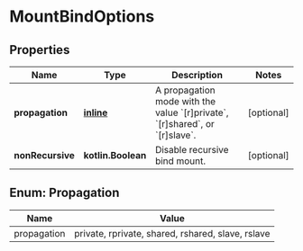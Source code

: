 
# MountBindOptions

## Properties
Name | Type | Description | Notes
------------ | ------------- | ------------- | -------------
**propagation** | [**inline**](#PropagationEnum) | A propagation mode with the value &#x60;[r]private&#x60;, &#x60;[r]shared&#x60;, or &#x60;[r]slave&#x60;. |  [optional]
**nonRecursive** | **kotlin.Boolean** | Disable recursive bind mount. |  [optional]


<a name="PropagationEnum"></a>
## Enum: Propagation
Name | Value
---- | -----
propagation | private, rprivate, shared, rshared, slave, rslave



